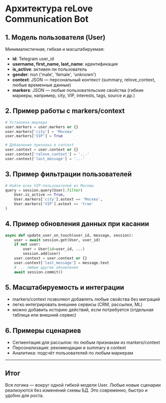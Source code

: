 # Архитектура reLove Communication Bot

## 1. Модель пользователя (User)

Минималистичная, гибкая и масштабируемая:
- **id**: Telegram user_id
- **username, first_name, last_name**: идентификация
- **is_active**: активен ли пользователь
- **gender**: пол ('male', 'female', 'unknown')
- **context**: JSON — персональный контекст (summary, relove_context, любые временные данные)
- **markers**: JSON — любые пользовательские свойства (гибкие маркеры, например, city, VIP, interests, tags, source и др.)

## 2. Пример работы с markers/context

```python
# Установка маркера
user.markers = user.markers or {}
user.markers['city'] = 'Москва'
user.markers['VIP'] = True

# Добавление признака в context
user.context = user.context or {}
user.context['relove_context'] = '...'
user.context['last_message'] = '...'
```

## 3. Пример фильтрации пользователей

```python
# Найти всех VIP-пользователей из Москвы
query = session.query(User).filter(
    User.is_active == True,
    User.markers['city'].astext == 'Москва',
    User.markers['VIP'].astext == 'true'
)
```

## 4. Пример обновления данных при касании

```python
async def update_user_on_touch(user_id, message, session):
    user = await session.get(User, user_id)
    if not user:
        user = User(id=user_id, ...)
        session.add(user)
    user.context = user.context or {}
    user.context['last_message'] = message.text
    # ... любые другие обновления
    await session.commit()
```

## 5. Масштабируемость и интеграции
- markers/context позволяют добавлять любые свойства без миграций
- легко интегрировать внешние сервисы (CRM, рассылки, ML)
- можно добавить историю действий, если потребуется (отдельная таблица или внешний сервис)

## 6. Примеры сценариев
- Сегментация для рассылок: по любым признакам из markers/context
- Персонализация: рекомендации и summary в context
- Аналитика: подсчёт пользователей по любым маркерам

---

## Итог
Вся логика — вокруг одной гибкой модели User. Любые новые сценарии реализуются без изменений схемы БД. Это современно, быстро и удобно для роста.
